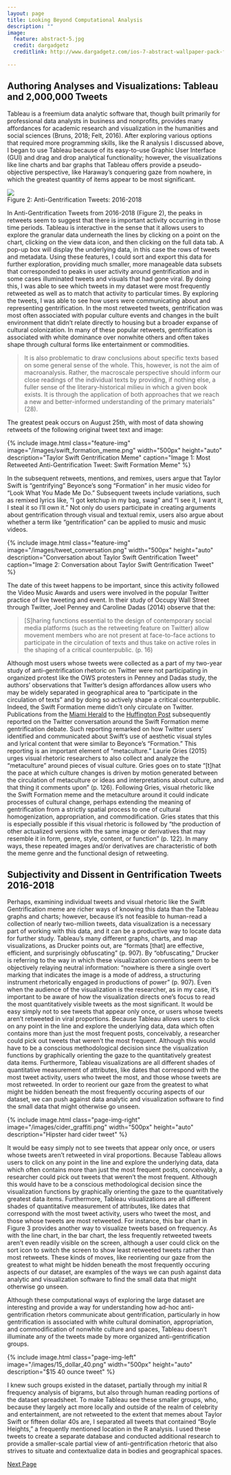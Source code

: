 ```yaml
---
layout: page
title: Looking Beyond Computational Analysis
description: ""
image:
  feature: abstract-5.jpg
  credit: dargadgetz
  creditlink: http://www.dargadgetz.com/ios-7-abstract-wallpaper-pack-for-iphone-5-and-ipod-touch-retina/
  
---
```


## Authoring Analyses and Visualizations: Tableau and 2,000,000 Tweets

Tableau is a freemium data analytic software that, though built primarily for professional data analysts in business and nonprofits, provides many affordances for academic research and visualization in the humanities and social sciences (Bruns, 2018; Felt, 2016). After exploring various options that required more programming skills, like the R analysis I discussed above, I began to use Tableau because of its easy-to-use Graphic User Interface (GUI) and drag and drop analytical functionality; however, the visualizations like line charts and bar graphs that Tableau offers provide a pseudo-objective perspective, like Haraway’s conquering gaze from nowhere, in which the greatest quantity of items appear to be most significant. 

<div class='tableauPlaceholder' id='viz1542336370847' style='position: relative'>
	<noscript>
		<a href='#'>
			<img alt=' ' src='https:&#47;&#47;public.tableau.com&#47;static&#47;images&#47;An&#47;Anti-GentrificationTweets2016-2018&#47;Sheet1&#47;1_rss.png' style='border: none' />
		</a>
	</noscript>
	<object class='tableauViz'  style='display:none;'>
		<param name='host_url' value='https%3A%2F%2Fpublic.tableau.com%2F' /> 
		<param name='embed_code_version' value='3' /> 
		<param name='site_root' value='' />
		<param name='name' value='Anti-GentrificationTweets2016-2018&#47;Sheet1' />
		<param name='tabs' value='no' /><param name='toolbar' value='yes' />
		<param name='static_image' value='https:&#47;&#47;public.tableau.com&#47;static&#47;images&#47;An&#47;Anti-GentrificationTweets2016-2018&#47;Sheet1&#47;1.png' />
		<param name='animate_transition' value='yes' />
		<param name='display_static_image' value='yes' />
		<param name='display_spinner' value='yes' />
		<param name='display_overlay' value='yes' />
		<param name='display_count' value='yes' />
	</object>
</div>                
<script type='text/javascript'>                    
var divElement = document.getElementById('viz1542336370847');                    
var vizElement = divElement.getElementsByTagName('object')[0];                    
vizElement.style.width='100%';vizElement.style.height=(divElement.offsetWidth*0.75)+'px';                    
var scriptElement = document.createElement('script');                    
scriptElement.src = 'https://public.tableau.com/javascripts/api/viz_v1.js';                    
vizElement.parentNode.insertBefore(scriptElement, vizElement);                
</script>
<figcaption>Figure 2: Anti-Gentrification Tweets: 2016-2018</figcaption>

In Anti-Gentrification Tweets from 2016-2018 (Figure 2), the peaks in retweets seem to suggest that there is important activity occurring in those time periods. Tableau is interactive in the sense that it allows users to explore the granular data underneath the lines by clicking on a point on the chart, clicking on the view data icon, and then clicking on the full data tab. A pop-up box will display the underlying data, in this case the rows of tweets and metadata. Using these features, I could sort and export this data for further exploration, providing much smaller, more manageable data subsets that corresponded to peaks in user activity around gentrification and in some cases illuminated tweets and visuals that had gone viral. By doing this, I was able to see which tweets in my dataset were most frequently retweeted as well as to match that activity to particular times. By exploring the tweets, I was able to see how users were communicating about and representing gentrification. In the most retweeted tweets, gentrification was most often associated with popular culture events and changes in the built environment that didn’t relate directly to housing but a broader expanse of cultural colonization. In many of these popular retweets, gentrification is associated with white dominance over nonwhite others and often takes shape through cultural forms like entertainment or commodities.
> It is also problematic to draw conclusions about specific texts based on some general sense of the whole. This, however, is not the aim of macroanalysis. Rather, the macroscale perspective should inform our close readings of the individual texts by providing, if nothing else, a fuller sense of the literary-historical milieu in which a given book exists. It is through the application of both approaches that we reach a new and better-informed understanding of the primary materials” (28). 

The greatest peak occurs on August 25th, with most of data showing retweets of the following original tweet text and image:

{% include image.html class="feature-img" image="/images/swift_formation_meme.png" width="500px" height="auto" description="Taylor Swift Gentrification Meme" caption="Image 1: Most Retweeted Anti-Gentrification Tweet: Swift Formation Meme" %}

In the subsequent retweets, mentions, and remixes, users argue that Taylor Swift is “gentrifying” Beyonce’s song “Formation” in her music video for “Look What You Made Me Do.” Subsequent tweets include variations, such as remixed lyrics like, “I got ketchup in my bag, swag” and “I see it, I want it, I steal it so I’ll own it.” Not only do users participate in creating arguments about gentrification through visual and textual remix, users also argue about whether a term like “gentrification” can be applied to music and music videos.

{% include image.html class="feature-img" image="/images/tweet_conversation.png" width="500px" height="auto" description="Conversation about Taylor Swift Gentrification Tweet" caption="Image 2: Conversation about Taylor Swift Gentrification Tweet" %}

The date of this tweet happens to be important, since this activity followed the Video Music Awards and users were involved in the popular Twitter practice of live tweeting and event. In their study of Occupy Wall Street through Twitter, Joel Penney and Caroline Dadas (2014) observe that the:

> [S]haring functions essential to the design of contemporary social media platforms (such as the retweeting feature on Twitter) allow movement members who are not present at face-to-face actions to participate in the circulation of texts and thus take on active roles in the shaping of a critical counterpublic. (p. 16)

Although most users whose tweets were collected as a part of my two-year study of anti-gentrification rhetoric on Twitter were not participating in organized protest like the OWS protesters in Penney and Dadas study, the authors’ observations that Twitter’s design affordances allow users who may be widely separated in geographical area to “participate in the circulation of texts” and by doing so actively shape a critical counterpublic. Indeed, the Swift Formation meme didn’t only circulate on Twitter. Publications from the [Miami Herald](https://www.miamiherald.com/news/nation-world/national/article169455027.html) to the [Huffington Post](https://www.huffingtonpost.com/entry/taylor-swift-beyonce-formation-video_us_59a05b6fe4b05710aa5bf5f5) subsequently reported on the Twitter conversation around the Swift Formation meme gentrification debate. Such reporting remarked on how Twitter users’ identified and communicated about Swift’s use of aesthetic visual styles and lyrical content that were similar to Beyonce’s “Formation.” This reporting is an important element of “metaculture.” Laurie Gries (2015) urges visual rhetoric researchers to also collect and analyze the “metaculture” around pieces of visual culture. Gries goes on to state “[t]hat the pace at which culture changes is driven by motion generated between the circulation of metaculture or ideas and interpretations about culture, and that thing it comments upon” (p. 126). Following Gries, visual rhetoric like the Swift Formation meme and the metaculture around it could indicate processes of cultural change, perhaps extending the meaning of gentrification from a strictly spatial process to one of cultural homogenization, appropriation, and commodification. Gries states that this is especially possible if this visual rhetoric is followed by “the production of other actualized versions with the same image or derivatives that may resemble it in form, genre, style, content, or function” (p. 122). In many ways, these repeated images and/or derivatives are characteristic of both the meme genre and the functional design of retweeting.

## Subjectivity and Dissent in Gentrification Tweets 2016-2018

Perhaps, examining individual tweets and visual rhetoric like the Swift Gentrification meme are richer ways of knowing this data than the Tableau graphs and charts; however, because it’s not feasible to human-read a collection of nearly two-million tweets, data visualization is a necessary part of working with this data, and it can be a productive way to locate data for further study. Tableau’s many different graphs, charts, and map visualizations, as Drucker points out, are “formats [that] are effective, efficient, and surprisingly obfuscating” (p. 907). By “obfuscating,” Drucker is referring to the way in which these visualization conventions seem to be objectively relaying neutral information: “nowhere is there a single overt marking that indicates the image is a mode of address, a structuring instrument rhetorically engaged in productions of power” (p. 907). Even when the audience of the visualization is the researcher, as in my case, it’s important to be aware of how the visualization directs one’s focus to read the most quantitatively visible tweets as the most significant. It would be easy simply not to see tweets that appear only once, or users whose tweets aren’t retweeted in viral proportions. Because Tableau allows users to click on any point in the line and explore the underlying data, data which often contains more than just the most frequent posts, conceivably, a researcher could pick out tweets that weren’t the most frequent. Although this would have to be a conscious methodological decision since the visualization functions by graphically orienting the gaze to the quantitatively greatest data items. Furthermore, Tableau visualizations are all different shades of quantitative measurement of attributes, like dates that correspond with the most tweet activity, users who tweet the most, and those whose tweets are most retweeted. In order to reorient our gaze from the greatest to what might be hidden beneath the most frequently occuring aspects of our dataset, we can push against data analytic and visualization software to find the small data that might otherwise go unseen.

{% include image.html class="page-img-right" image="/images/cider_graffiti.png" width="500px" height="auto" description="Hipster hard cider tweet" %}

It would be easy simply not to see tweets that appear only once, or users whose tweets aren’t retweeted in viral proportions. Because Tableau allows users to click on any point in the line and explore the underlying data, data which often contains more than just the most frequent posts, conceivably, a researcher could pick out tweets that weren’t the most frequent. Although this would have to be a conscious methodological decision since the visualization functions by graphically orienting the gaze to the quantitatively greatest data items. Furthermore, Tableau visualizations are all different shades of quantitative measurement of attributes, like dates that correspond with the most tweet activity, users who tweet the most, and those whose tweets are most retweeted. For instance, this bar chart in Figure 3 provides another way to visualize tweets based on frequency. As with the line chart, in the bar chart, the less frequently retweeted tweets aren’t even readily visible on the screen, although a user could click on the sort icon to switch the screen to show least retweeted tweets rather than most retweets. These kinds of moves, like reorienting our gaze from the greatest to what might be hidden beneath the most frequently occuring aspects of our dataset, are examples of the ways we can push against data analytic and visualization software to find the small data that might otherwise go unseen.

Although these computational ways of exploring the large dataset are interesting and provide a way for understanding how ad-hoc anti-gentrification rhetors communicate about gentrification, particularly in how gentrification is associated with white cultural domination, appropriation, and commodification of nonwhite culture and spaces, Tableau doesn’t illuminate any of the tweets made by more organized anti-gentrification groups. 

{% include image.html class="page-img-left" image="/images/15_dollar_40.png" width="500px" height="auto" description="$15 40 ounce tweet" %}

I knew such groups existed in the dataset, partially through my initial R frequency analysis of bigrams, but also through human reading portions of the dataset spreadsheet. To make Tableau see these smaller groups, who, because they largely act more locally and outside of the realm of celebrity and entertainment, are not retweeted to the extent that memes about Taylor Swift or fifteen dollar 40s are, I separated all tweets that contained “Boyle Heights,” a frequently mentioned location in the R analysis. I used these tweets to create a separate database and conducted additional research to provide a smaller-scale partial view of anti-gentrification rhetoric that also strives to situate and contextualize data in bodies and geographical spaces.

<div class="next-container">
	<a class="next-page" href="{{ site.url }}/small-data/">Next Page</a>
</div>	